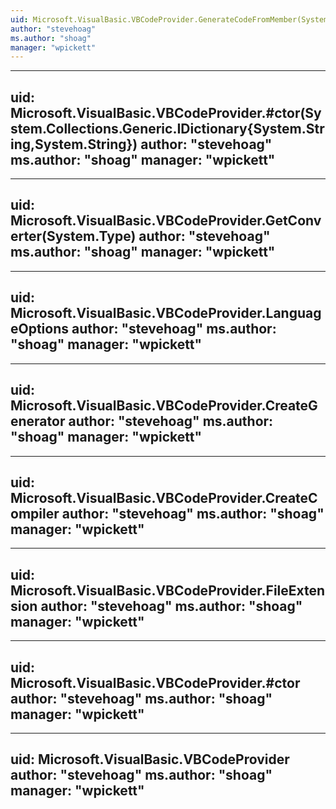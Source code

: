 ```yaml
---
uid: Microsoft.VisualBasic.VBCodeProvider.GenerateCodeFromMember(System.CodeDom.CodeTypeMember,System.IO.TextWriter,System.CodeDom.Compiler.CodeGeneratorOptions)
author: "stevehoag"
ms.author: "shoag"
manager: "wpickett"
---
```


---
uid: Microsoft.VisualBasic.VBCodeProvider.#ctor(System.Collections.Generic.IDictionary{System.String,System.String})
author: "stevehoag"
ms.author: "shoag"
manager: "wpickett"
---

---
uid: Microsoft.VisualBasic.VBCodeProvider.GetConverter(System.Type)
author: "stevehoag"
ms.author: "shoag"
manager: "wpickett"
---

---
uid: Microsoft.VisualBasic.VBCodeProvider.LanguageOptions
author: "stevehoag"
ms.author: "shoag"
manager: "wpickett"
---

---
uid: Microsoft.VisualBasic.VBCodeProvider.CreateGenerator
author: "stevehoag"
ms.author: "shoag"
manager: "wpickett"
---

---
uid: Microsoft.VisualBasic.VBCodeProvider.CreateCompiler
author: "stevehoag"
ms.author: "shoag"
manager: "wpickett"
---

---
uid: Microsoft.VisualBasic.VBCodeProvider.FileExtension
author: "stevehoag"
ms.author: "shoag"
manager: "wpickett"
---

---
uid: Microsoft.VisualBasic.VBCodeProvider.#ctor
author: "stevehoag"
ms.author: "shoag"
manager: "wpickett"
---

---
uid: Microsoft.VisualBasic.VBCodeProvider
author: "stevehoag"
ms.author: "shoag"
manager: "wpickett"
---
